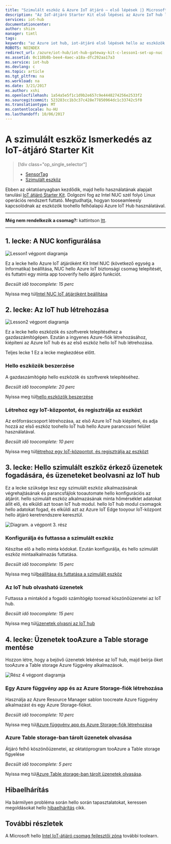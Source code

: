 ```yaml
---
title: "Szimulált eszköz & Azure IoT átjáró – első lépések |} Microsoft Docs"
description: "Az IoT-átjáró Starter Kit első lépései az Azure IoT hub létrehozása és connect Gateway toohello IoT-központ"
services: iot-hub
documentationcenter: 
author: shizn
manager: timtl
tags: 
keywords: "az Azure iot hub, iot-átjáró első lépések hello az eszközök internetes hálózata, iot eszközkészlet"
ROBOTS: NOINDEX
redirect_url: /azure/iot-hub/iot-hub-gateway-kit-c-lesson1-set-up-nuc
ms.assetid: 0c110b8b-bee4-4aec-a18a-dfc292aa17a3
ms.service: iot-hub
ms.devlang: c
ms.topic: article
ms.tgt_pltfrm: na
ms.workload: na
ms.date: 3/21/2017
ms.author: xshi
ms.openlocfilehash: 1a54a5e5f1c1d9b2e657c9e4448274256e2533f2
ms.sourcegitcommit: 523283cc1b3c37c428e77850964dc1c33742c5f0
ms.translationtype: MT
ms.contentlocale: hu-HU
ms.lasthandoff: 10/06/2017
---
```

# <a name="get-started-with-iot-gateway-starter-kit-with-a-simulated-device"></a>A szimulált eszköz Ismerkedés az IoT-átjáró Starter Kit

> [!div class="op_single_selector"]
> * [SensorTag](iot-hub-gateway-kit-c-get-started.md)
> * [Szimulált eszköz](iot-hub-gateway-kit-c-sim-get-started.md)

Ebben az oktatóanyagban kezdődik, majd hello használatának alapjait tanulási [IoT átjáró Starter Kit](https://aka.ms/gateway-kit). Dolgozni fog az Intel NUC szél folyó Linux operációs rendszert futtató. Megtudhatja, hogyan tooseamleesly kapcsolódnak az eszközök toohello felhőalapú Azure IoT Hub használatával.

***
**Még nem rendelkezik a csomag?:** kattintson [Itt](https://aka.ms/gateway-kit).
***

## <a name="lesson-1-configure-your-nuc"></a>1. lecke: A NUC konfigurálása
![Lesson1 végpont diagramja](media/iot-hub-gateway-kit-lessons/e2e-sim-Lesson1.png)

Ez a lecke hello Azure IoT átjáróként Kit Intel NUC (következő egység a Informatika) beállítása, NUC hello Azure IoT biztonsági csomag telepítését, és futtatni egy minta app tooverify hello átjáró funkciót.

*Becsült idő toocomplete: 15 perc*

Nyissa meg túl[Intel NUC IoT átjáróként beállítása](iot-hub-gateway-kit-c-sim-lesson1-set-up-nuc.md)

## <a name="lesson-2-create-your-iot-hub"></a>2. lecke: Az IoT hub létrehozása
![Lesson2 végpont diagramja](media/iot-hub-gateway-kit-lessons/e2e-sim-Lesson2.png)

Ez a lecke hello eszközök és szoftverek telepítéséhez a gazdaszámítógépen. Ezután a ingyenes Azure-fiók létrehozásához, kiépíteni az Azure IoT hub és az első eszköz hello IoT hub létrehozása.

Teljes lecke 1 Ez a lecke megkezdése előtt.

### <a name="get-hello-tools"></a>Hello eszközök beszerzése
A gazdaszámítógép hello eszközök és szoftverek telepítéséhez.

*Becsült idő toocomplete: 20 perc*

Nyissa meg túl[hello eszközök beszerzése](iot-hub-gateway-kit-c-sim-lesson2-get-the-tools-win32.md)

### <a name="create-an-iot-hub-and-register-your-device"></a>Létrehoz egy IoT-központot, és regisztrálja az eszközt
Az erőforráscsoport létrehozása, az első Azure IoT hub kiépíteni, és adja hozzá az első eszköz toohello IoT hub hello Azure parancssori felület használatával.

*Becsült idő toocomplete: 10 perc*

Nyissa meg túl[létrehoz egy IoT-központot, és regisztrálja az eszközt](iot-hub-gateway-kit-c-sim-lesson2-register-device.md)

## <a name="lesson-3-receive-messages-from-hello-simulated-device-and-read-messages-from-your-iot-hub"></a>3. lecke: Hello szimulált eszköz érkező üzenetek fogadására, és üzeneteket beolvasni az IoT hub
Ez a lecke szüksége lesz egy szimulált eszköz alkalmazásának végrehajtásának és parancsfájlok tooautomate hello konfigurációs az átjárót. hello szimulált eszköz alkalmazásának minta hőmérséklet adatokat állít elő, és elküldi azt tooan IoT hub modul. hello IoT hub modul csomagok hello adatokat fogad, és elküldi azt az Azure IoT Edge tooyour IoT-központ hello átjáró keretrendszere keresztül.

![Diagram. a végpont 3. rész](media/iot-hub-gateway-kit-lessons/e2e-sim-Lesson3.png)

### <a name="configure-and-run-a-simulated-device"></a>Konfigurálja és futtassa a szimulált eszköz
Készítse elő a hello minta kódokat. Ezután konfigurálja, és hello szimulált eszköz mintaalkalmazás futtatása.

*Becsült idő toocomplete: 15 perc*

Nyissa meg túl[beállítása és futtatása a szimulált eszköz](iot-hub-gateway-kit-c-sim-lesson3-configure-simulated-device-app.md)

### <a name="read-messages-from-your-iot-hub"></a>Az IoT hub olvasható üzenetek
Futtassa a mintakód a fogadó számítógép tooread köszönőüzenetei az IoT hub.

*Becsült idő toocomplete: 15 perc*

Nyissa meg túl[üzenetek olvasni az IoT hub](iot-hub-gateway-kit-c-sim-lesson3-read-messages-from-hub.md)

## <a name="lesson-4-save-messages-tooazure-table-storage"></a>4. lecke: Üzenetek tooAzure a Table storage mentése
Hozzon létre, hogy a bejövő üzenetek lekérése az IoT hub, majd beírja őket tooAzure a Table storage Azure függvény alkalmazások.

![Rész 4 végpont diagramja](media/iot-hub-gateway-kit-lessons/e2e-sim-Lesson4.png)

### <a name="create-an-azure-function-app-and-azure-storage-account"></a>Egy Azure függvény app és az Azure Storage-fiók létrehozása
Használja az Azure Resource Manager sablon toocreate Azure függvény alkalmazást és egy Azure Storage-fiókot.

*Becsült idő toocomplete: 10 perc*

Nyissa meg túl[Azure függvény app és Azure Storage-fiók létrehozása](iot-hub-gateway-kit-c-sim-lesson4-deploy-resource-manager-template.md)

### <a name="read-messages-persisted-in-azure-table-storage"></a>Azure Table storage-ban tárolt üzenetek olvasása
Átjáró felhő köszönőüzenetei, az oktatóprogram tooAzure a Table storage figyelése

*Becsült idő toocomplete: 5 perc*

Nyissa meg túl[Azure Table storage-ban tárolt üzenetek olvasása](iot-hub-gateway-kit-c-sim-lesson4-read-table-storage.md).

## <a name="troubleshooting"></a>Hibaelhárítás
Ha bármilyen probléma során hello során tapasztalatokat, keressen megoldásokat hello [hibaelhárítás](iot-hub-gateway-kit-c-sim-troubleshooting.md) cikk.

## <a name="explore-more"></a>További részletek
A Microsoft hello [Intel IoT-átjáró csomag fejlesztői zóna](https://software.intel.com/en-us/iot/hardware/gateways/dev-kit) további toolearn.

